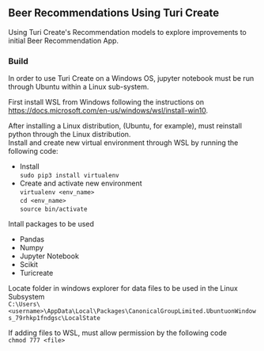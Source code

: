## Beer Recommendations Using Turi Create

Using Turi Create's Recommendation models to explore improvements to initial Beer Recommendation App. 

### Build

In order to use Turi Create on a Windows OS, jupyter notebook must be run through Ubuntu within a Linux sub-system.

First install WSL from Windows following the instructions on https://docs.microsoft.com/en-us/windows/wsl/install-win10.

After installing a Linux distribution, (Ubuntu, for example), must reinstall python through the Linux distribution.  
Install and create new virtual environment through WSL by running the following code:  
- Install  
`sudo pip3 install virtualenv`  
- Create and activate new environment  
`virtualenv <env_name>`  
`cd <env_name>`  
`source bin/activate`

Intall packages to be used
 - Pandas
 - Numpy
 - Jupyter Notebook
 - Scikit
 - Turicreate
 
 Locate folder in windows explorer for data files to be used in the Linux Subsystem  
 `C:\Users\<username>\AppData\Local\Packages\CanonicalGroupLimited.UbuntuonWindows_79rhkp1fndgsc\LocalState`  
 
 If adding files to WSL, must allow permission by the following code  
 `chmod 777 <file>`
